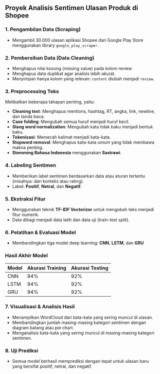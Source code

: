 ## Proyek Analisis Sentimen Ulasan Produk di Shopee  

### 1. **Pengambilan Data (Scraping)**
- Mengambil 30.000 ulasan aplikasi Shopee dari Google Play Store menggunakan library `google_play_scraper`.

### 2. **Pembersihan Data (Data Cleaning)**
- Menghapus nilai kosong (missing value) pada kolom review.
- Menghapus data duplikat agar analisis lebih akurat.
- Menyimpan hanya kolom yang relevan: `content` diubah menjadi `review`.

### 3. **Preprocessing Teks**
Melibatkan beberapa tahapan penting, yaitu:
- **Cleaning text**: Menghapus mentions, hashtag, RT, angka, link, newline, dan tanda baca.
- **Case folding**: Mengubah semua huruf menjadi huruf kecil.
- **Slang word normalization**: Mengubah kata tidak baku menjadi bentuk baku.
- **Tokenisasi**: Memecah kalimat menjadi kata-kata.
- **Stopword removal**: Menghapus kata-kata umum yang tidak membawa makna penting.
- **Stemming Bahasa Indonesia** menggunakan **Sastrawi**.

### 4. **Labeling Sentimen**
- Memberikan label sentimen berdasarkan data atau aturan tertentu (misalnya: dari konteks atau rating).
- Label: **Positif**, **Netral**, dan **Negatif**.

### 5. **Ekstraksi Fitur**
- Menggunakan teknik **TF-IDF Vectorizer** untuk mengubah teks menjadi fitur numerik.
- Data dibagi menjadi data latih dan data uji (train-test split).

### 6. **Pelatihan & Evaluasi Model**
- Membandingkan tiga model deep learning: **CNN**, **LSTM**, dan **GRU**

### Hasil Akhir Model

| Model | Akurasi Training | Akurasi Testing |
|-------|------------------|-----------------|
| CNN   | 94%              | 92%             |
| LSTM  | 94%              | 92%             |
| GRU   | 94%              | 92%             |

### 7. **Visualisasi & Analisis Hasil**
- Menampilkan WordCloud dari kata-kata yang sering muncul di ulasan.
- Membandingkan jumlah masing-masing kategori sentimen dengan diagram batang atau pie chart.
- Menganalisis kata-kata yang sering muncul di masing-masing kategori sentimen.


### 8. Uji Prediksi
- Semua model berhasil memprediksi dengan tepat untuk ulasan baru yang bersifat positif, netral, dan negatif.
